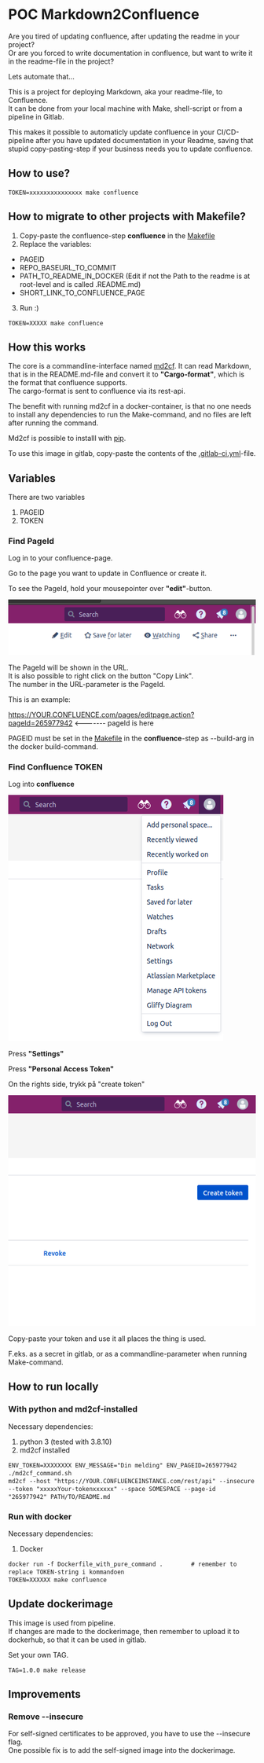 # POC Markdown2Confluence

Are you tired of updating confluence, after updating the readme in your project?  
Or are you forced to write documentation in confluence, but want to write it in the readme-file in the project?  

Lets automate that...  

This is a project for deploying Markdown, aka your readme-file, to Confluence.  
It can be done from your local machine with Make, shell-script or 
from a pipeline in Gitlab. 

This makes it possible to automaticly update confluence in your CI/CD-pipeline after you have updated documentation in your Readme, saving that stupid copy-pasting-step if your business needs you to update confluence.  

## How to use?  

```shell
TOKEN=xxxxxxxxxxxxxxx make confluence  
```

## How to migrate to other projects with Makefile?  

1. Copy-paste the confluence-step __confluence__ in the [Makefile](Examples/Makefile)  
2. Replace the variables:  
- PAGEID 
- REPO_BASEURL_TO_COMMIT
- PATH_TO_README_IN_DOCKER (Edit if not the Path to the readme is at root-level and is called .README.md)  
- SHORT_LINK_TO_CONFLUENCE_PAGE

3. Run   :)  

```shell
TOKEN=XXXXX make confluence  
```

## How this works  

The core is a commandline-interface named [md2cf](https://github.com/iamjackg/md2cf).
It can read Markdown, that is in the README.md-file and convert it to __"Cargo-format"__, which is the format that confluence supports.  
The cargo-format is sent to confluence via its rest-api.  

The benefit with running md2cf in a docker-container, is that no one needs to install any dependencies to run the Make-command, and no files are left after running the command.  

Md2cf is possible to installl with [pip](https://pypi.org/project/md2cf/).  

To use this image in gitlab, copy-paste the contents of the [.gitlab-ci.yml](Examples/.gitlab-ci.yml)-file.  

## Variables  

There are two variables  

1. PAGEID  
2. TOKEN  

### Find PageId  

Log in to your confluence-page.  

Go to the page you want to update in Confluence or create it.    

To see the PageId, hold your mousepointer over __"edit"__-button.  

![img.png](Assets/img.png)  

The PageId will be shown in the URL.  
It is also possible to right click on the button "Copy Link".   
The number in the URL-parameter is the PageId.    

This is an example:    

https://YOUR.CONFLUENCE.com/pages/editpage.action?pageId=265977942   <------- pageId is here    

PAGEID must be set in the [Makefile](Examples/Makefile) in the  __confluence__-step as --build-arg in the docker build-command.

### Find Confluence TOKEN  

Log into __confluence__  

![img_1.png](Assets/img_1.png)  

Press __"Settings"__  

Press __"Personal Access Token"__  

On the rights side, trykk på "create token"

![img_3.png](Assets/img_3.png)  

Copy-paste your token and use it all places the thing is used.  

F.eks. as a secret in gitlab, or as a commandline-parameter when running Make-command.  


## How to run locally  

### With python and md2cf-installed  

Necessary dependencies:

1. python 3 (tested with 3.8.10)  
2. md2cf installed  

```shell  
ENV_TOKEN=XXXXXXXX ENV_MESSAGE="Din melding" ENV_PAGEID=265977942 ./md2cf_command.sh  
md2cf --host "https://YOUR.CONFLUENCEINSTANCE.com/rest/api" --insecure --token "xxxxxYour-tokenxxxxxx" --space SOMESPACE --page-id "265977942" PATH/TO/README.md
```  

### Run with docker  

Necessary dependencies:    
1. Docker  

```shell  
docker run -f Dockerfile_with_pure_command .        # remember to replace TOKEN-string i kommandoen
TOKEN=XXXXXX make confluence          
```  

## Update dockerimage  

This image is used from pipeline.  
If changes are made to the dockerimage, then remember to upload it to dockerhub, so that it can be used in gitlab.  

Set your own TAG.  

```shell
TAG=1.0.0 make release
```

## Improvements  

### Remove --insecure  

For self-signed certificates to be approved, you have to use the --insecure flag.  
One possible fix is to add the self-signed image into the dockerimage.  
